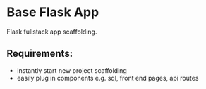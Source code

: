 # Base Flask App

Flask fullstack app scaffolding.

## Requirements:
- instantly start new project scaffolding
- easily plug in components e.g. sql, front end pages, api routes
